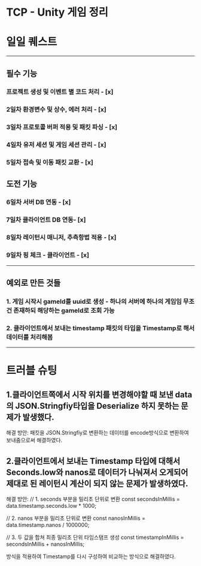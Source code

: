# TCP - Unity 게임 정리

# 일일 퀘스트

---

## 필수 기능

### 프로젝트 생성 및 이벤트 별 코드 처리 - [x]

### 2일차 환경변수 및 상수, 에러 처리 - [x]

### 3일차 프로토콜 버퍼 적용 및 패킷 파싱 - [x]

### 4일차 유저 세션 및 게임 세션 관리 - [x]

### 5일차 접속 및 이동 패킷 교환 - [x]

## 도전 기능

### 6일차 서버 DB 연동 - [x]

### 7일차 클라이언트 DB 연동- [x]

### 8일차 레이턴시 매니저, 추측항법 적용 - [x]

### 9일차 핑 체크 - 클라이언트 - [x]

---

## 예외로 만든 것들

### 1. 게임 시작시 gameId를 uuid로 생성 - 하나의 서버에 하나의 게임임 무조건 존재하되 해당하는 gameId로 조회 가능

### 2. 클라이언트에서 보내는 timestamp 패킷의 타입을 Timestamp로 해서 데이터를 처리해봄

---

# 트러블 슈팅

## 1.클라이언트쪽에서 시작 위치를 변경해야할 때 보낸 data의 JSON.Stringfiy타입을 Deserialize 하지 못하는 문제가 발생했다.

해결 방안: 패킷을 JSON.Stringfiy로 변환하는 데이터를 encode방식으로 변환하여 보내줌으로써 해결하였다.

## 2.클라이언트에서 보내는 Timestamp 타입에 대해서 Seconds.low와 nanos로 데이터가 나눠져서 오게되어 제대로 된 레이턴시 계산이 되지 않는 문제가 발생하였다.

해결 방안:
// 1. seconds 부분을 밀리초 단위로 변환
const secondsInMillis = data.timestamp.seconds.low \* 1000;

// 2. nanos 부분을 밀리초 단위로 변환
const nanosInMillis = data.timestamp.nanos / 1000000;

// 3. 두 값을 합쳐 최종 밀리초 단위 타임스탬프 생성
const timestampInMillis = secondsInMillis + nanosInMillis;

방식을 적용하여 Timestamp를 다시 구성하여 비교하는 방식으로 해결하였다.
